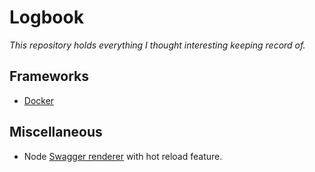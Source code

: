 # Logbook

_This repository holds everything I thought interesting keeping record of._

## Frameworks
- [Docker](/docker) 

## Miscellaneous
- Node [Swagger renderer](https://github.com/moon0326/swagger-ui-watcher) with hot reload feature.
